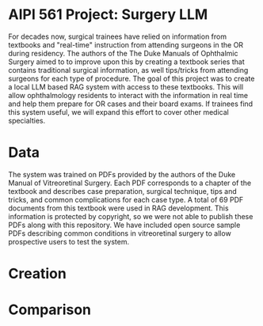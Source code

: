 # AIPI 561 Project: Surgery LLM

For decades now, surgical trainees have relied on information from textbooks and "real-time" instruction from attending surgeons in the OR during residency. The authors of the The Duke Manuals of Ophthalmic Surgery aimed to to improve upon this by creating a textbook series that contains traditional surgical information, as well tips/tricks from attending surgeons for each type of procedure. The goal of this project was to create a local LLM based RAG system with access to these textbooks. This will allow ophthalmology residents to interact with the information in real time and help them prepare for OR cases and their board exams. If trainees find this system useful, we will expand this effort to cover other medical specialties. 

# Data

The system was trained on PDFs provided by the authors of the Duke Manual of Vitreoretinal Surgery. Each PDF corresponds to a chapter of the textbook and describes case preparation, surgical technique, tips and tricks, and common complications for each case type. A total of 69 PDF documents from this textbook were used in RAG development. This information is protected by copyright, so we were not able to publish these PDFs along with this repository. We have included open source sample PDFs describing common conditions in vitreoretinal surgery to allow prospective users to test the system.

# Creation


# Comparison



